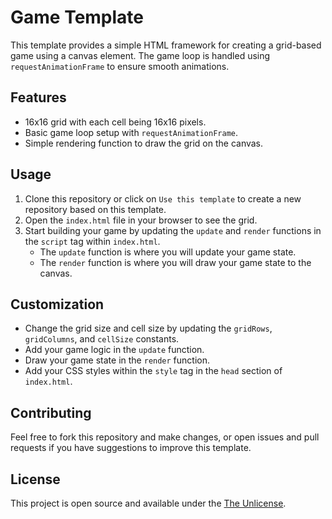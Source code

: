 # Game Template

This template provides a simple HTML framework for creating a grid-based game using a canvas element. The game loop is handled using `requestAnimationFrame` to ensure smooth animations.

## Features

- 16x16 grid with each cell being 16x16 pixels.
- Basic game loop setup with `requestAnimationFrame`.
- Simple rendering function to draw the grid on the canvas.

## Usage

1. Clone this repository or click on `Use this template` to create a new repository based on this template.
2. Open the `index.html` file in your browser to see the grid.
3. Start building your game by updating the `update` and `render` functions in the `script` tag within `index.html`.
   - The `update` function is where you will update your game state.
   - The `render` function is where you will draw your game state to the canvas.

## Customization

- Change the grid size and cell size by updating the `gridRows`, `gridColumns`, and `cellSize` constants.
- Add your game logic in the `update` function.
- Draw your game state in the `render` function.
- Add your CSS styles within the `style` tag in the `head` section of `index.html`.

## Contributing

Feel free to fork this repository and make changes, or open issues and pull requests if you have suggestions to improve this template.

## License

This project is open source and available under the [The Unlicense](LICENSE).
